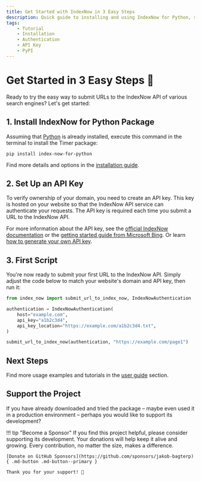 ```yaml
---
title: Get Started with IndexNow in 3 Easy Steps
description: Quick guide to installing and using IndexNow for Python, so you can submit your first URLs within minutes. Includes code examples for beginners and advanced users.
tags:
    - Tutorial
    - Installation
    - Authentication
    - API Key
    - PyPI
---
```


# Get Started in 3 Easy Steps 🚀
Ready to try the easy way to submit URLs to the IndexNow API of various search engines? Let's get started:

## 1. Install IndexNow for Python Package
Assuming that [Python](https://www.python.org/) is already installed, execute this command in the terminal to install the Timer package:

```shell title=""
pip install index-now-for-python
```

Find more details and options in the [installation guide](installation.md).

## 2. Set Up an API Key
To verify ownership of your domain, you need to create an API key. This key is hosted on your website so that the IndexNow API service can authenticate your requests. The API key is required each time you submit a URL to the IndexNow API.

For more information about the API key, see the [official IndexNow documentation](https://www.indexnow.org/api-key) or the [getting started guide from Microsoft Bing](https://www.bing.com/indexnow/getstarted#implementation). Or learn [how to generate your own API key](../user-guide/tips-and-tricks/generate-api-keys.md).

## 3. First Script
You're now ready to submit your first URL to the IndexNow API. Simply adjust the code below to match your website's domain and API key, then run it:

```python linenums="1"
from index_now import submit_url_to_index_now, IndexNowAuthentication

authentication = IndexNowAuthentication(
    host="example.com",
    api_key="a1b2c3d4",
    api_key_location="https://example.com/a1b2c3d4.txt",
)

submit_url_to_index_now(authentication, "https://example.com/page1")
```

## Next Steps
Find more usage examples and tutorials in the [user guide](../user-guide/index.md) section.

## Support the Project
If you have already downloaded and tried the package – maybe even used it in a production environment – perhaps you would like to support its development?

!!! tip "Become a Sponsor"
    If you find this project helpful, please consider supporting its development. Your donations will help keep it alive and growing. Every contribution, no matter the size, makes a difference.

    [Donate on GitHub Sponsors](https://github.com/sponsors/jakob-bagterp){ .md-button .md-button--primary }

    Thank you for your support! 🙌
